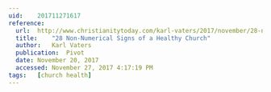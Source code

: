 ```yaml
---
uid:	201711271617
reference:
  url:	http://www.christianitytoday.com/karl-vaters/2017/november/28-non-numerical-signs-of-healthy-church.html
  title:	"28 Non-Numerical Signs of a Healthy Church"
  author:	Karl Vaters
  publication:	Pivot
  date:	November 20, 2017
  accessed:	November 27, 2017 4:17:19 PM
tags:	[church health]
---
```

